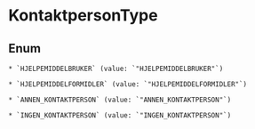 
# KontaktpersonType

## Enum


    * `HJELPEMIDDELBRUKER` (value: `"HJELPEMIDDELBRUKER"`)

    * `HJELPEMIDDELFORMIDLER` (value: `"HJELPEMIDDELFORMIDLER"`)

    * `ANNEN_KONTAKTPERSON` (value: `"ANNEN_KONTAKTPERSON"`)

    * `INGEN_KONTAKTPERSON` (value: `"INGEN_KONTAKTPERSON"`)



